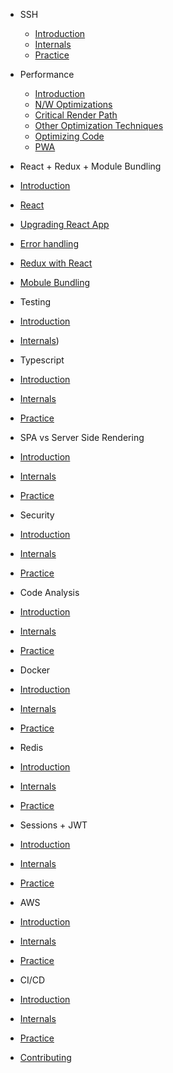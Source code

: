 - SSH

  - [Introduction](ssh/intro_ssh.md)
  - [Internals](ssh/internals_ssh.md)
  - [Practice](ssh/practice_ssh.md)

- Performance

  - [Introduction](performance/intro_performance.md)
  - [N/W Optimizations](performance/network_performance.md)
  - [Critical Render Path](performance/path_performance.md)
  - [Other Optimization Techniques](performance/others.md)
  - [Optimizing Code](performance/code.md)
  - [PWA](performance/pwa.md)

-  React + Redux + Module Bundling

  - [Introduction](react/intro_react.md)
  - [React](react/react.md)
  - [Upgrading React App](react/upgrade_react.md)
  - [Error handling](react/error_handling.md)
  - [Redux with React](react/redux.md)
  - [Mobule Bundling](react/webpack.md)

-  Testing

  - [Introduction](testing/intro.md)
  - [Internals](testing/internals.md))

-  Typescript

  - [Introduction](intro_performance.md)
  - [Internals](internals_performance.md)
  - [Practice](practice_performance.md)

-  SPA vs Server Side Rendering

  - [Introduction](intro_performance.md)
  - [Internals](internals_performance.md)
  - [Practice](practice_performance.md)

-  Security

  - [Introduction](intro_performance.md)
  - [Internals](internals_performance.md)
  - [Practice](practice_performance.md)

-  Code Analysis

  - [Introduction](intro_performance.md)
  - [Internals](internals_performance.md)
  - [Practice](practice_performance.md)

-  Docker

  - [Introduction](intro_performance.md)
  - [Internals](internals_performance.md)
  - [Practice](practice_performance.md)

-  Redis

  - [Introduction](intro_performance.md)
  - [Internals](internals_performance.md)
  - [Practice](practice_performance.md)

-  Sessions + JWT

  - [Introduction](intro_performance.md)
  - [Internals](internals_performance.md)
  - [Practice](practice_performance.md)

-  AWS

  - [Introduction](intro_performance.md)
  - [Internals](internals_performance.md)
  - [Practice](practice_performance.md)

-  CI/CD

  - [Introduction](intro_performance.md)
  - [Internals](internals_performance.md)
  - [Practice](practice_performance.md)

- [Contributing](contribution/index.md)
